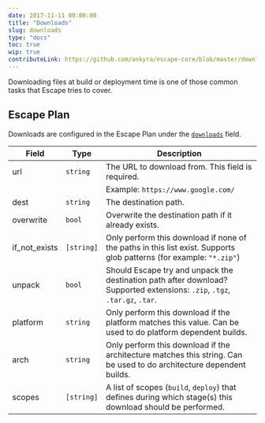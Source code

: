 ```yaml
---
date: 2017-11-11 00:00:00
title: "Downloads"
slug: downloads
type: "docs"
toc: true
wip: true
contributeLink: https://github.com/ankyra/escape-core/blob/master/download_config.go
---
```


Downloading files at build or deployment time is one of those common tasks
that Escape tries to cover.

## Escape Plan

Downloads are configured in the Escape Plan under the
[`downloads`](/docs/reference/escape-plan/#downloads) field.


Field | Type | Description
------|------|-------------
|url|`string`|The URL to download from. This field is required. 
|||Example: `https://www.google.com/` 
|dest|`string`|The destination path. 
|overwrite|`bool`|Overwrite the destination path if it already exists. 
|if_not_exists|`[string]`|Only perform this download if none of the paths in this list exist. Supports glob patterns (for example: `"*.zip"`) 
|unpack|`bool`|Should Escape try and unpack the destination path after download? Supported extensions: `.zip`, `.tgz`, `.tar.gz`, `.tar`. 
|platform|`string`|Only perform this download if the platform matches this value. Can be used to do platform dependent builds. 
|arch|`string`|Only perform this download if the architecture matches this string. Can be used to do architecture dependent builds. 
|scopes|`[string]`|A list of scopes (`build`, `deploy`) that defines during which stage(s) this download should be performed. 

